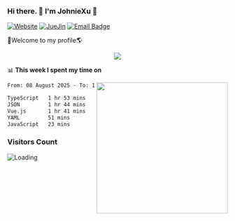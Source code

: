 ### Hi there. 👋 I'm JohnieXu :lemon:

[![Website](https://img.shields.io/badge/-Website-c14438?style=flat-square&logo=w&logoColor=white)](https://johniexu.github.io/)
[![JueJin](https://img.shields.io/badge/-JueJin-c14438?style=flat-square&logo=j&logoColor=white)](https://juejin.cn/user/2277843822444958)
[![Email Badge](https://img.shields.io/badge/-Email-c14438?style=flat-square&logo=Email&logoColor=white&link=mailto:281910378@qq.com)](mailto:281910378@qq.com)

🚀Welcome to my profile🌎

<center>
<img align='center' src="https://images.unsplash.com/photo-1690689636978-90d0f3592791?ixlib=rb-4.0.3&ixid=M3wxMjA3fDB8MHxwaG90by1wYWdlfHx8fGVufDB8fHx8fA%3D%3D&auto=format&fit=crop&w=2070&q=80">
</center>

📊 **This week I spent my time on**

<img align='right' width="300" src="https://github-readme-stats.vercel.app/api?username=JohnieXu&show_icons=true&title_color=fff&icon_color=79ff97&text_color=9f9f9f&bg_color=151515&count_private=true">

<!--START_SECTION:waka-->

```txt
From: 08 August 2025 - To: 15 August 2025

TypeScript   1 hr 53 mins    ██████░░░░░░░░░░░░░░░░░░░   24.03 %
JSON         1 hr 44 mins    █████▓░░░░░░░░░░░░░░░░░░░   22.29 %
Vue.js       1 hr 41 mins    █████▒░░░░░░░░░░░░░░░░░░░   21.45 %
YAML         51 mins         ██▓░░░░░░░░░░░░░░░░░░░░░░   10.98 %
JavaScript   23 mins         █▒░░░░░░░░░░░░░░░░░░░░░░░   05.01 %
```

<!--END_SECTION:waka-->

### Visitors Count
<img align="left" src = "https://profile-counter.glitch.me/JohnieXu/count.svg" alt ="Loading">
